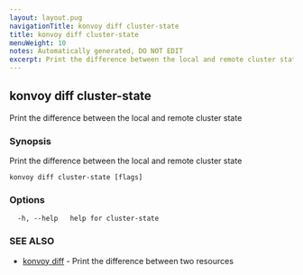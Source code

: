 ```yaml
---
layout: layout.pug
navigationTitle: konvoy diff cluster-state
title: konvoy diff cluster-state
menuWeight: 10
notes: Automatically generated, DO NOT EDIT
excerpt: Print the difference between the local and remote cluster state
---
```


## konvoy diff cluster-state

Print the difference between the local and remote cluster state

### Synopsis

Print the difference between the local and remote cluster state

```
konvoy diff cluster-state [flags]
```

### Options

```
  -h, --help   help for cluster-state
```

### SEE ALSO

* [konvoy diff](../)	 - Print the difference between two resources

